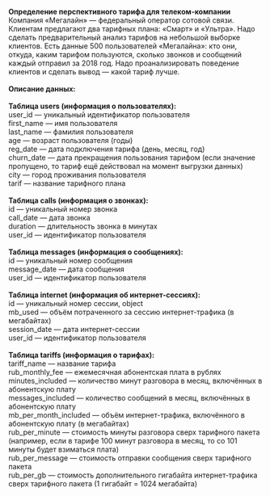 <b>Определение перспективного тарифа для телеком-компании</b><br/>
Компания «Мегалайн» — федеральный оператор сотовой связи. Клиентам предлагают два тарифных плана: «Смарт» и «Ультра». Надо сделать предварительный анализ тарифов на небольшой выборке клиентов. Есть данные 500 пользователей «Мегалайна»: кто они, откуда, каким тарифом пользуются, сколько звонков и сообщений каждый отправил за 2018 год. Надо проанализировать поведение клиентов и сделать вывод — какой тариф лучше. <br/><br/>
<b>Описание данных:</b><br/><br/>
<b>Таблица users (информация о пользователях):</b><br/>
user_id — уникальный идентификатор пользователя<br/>
first_name — имя пользователя<br/>
last_name — фамилия пользователя<br/>
age — возраст пользователя (годы)<br/>
reg_date — дата подключения тарифа (день, месяц, год)<br/>
churn_date — дата прекращения пользования тарифом (если значение пропущено, то тариф ещё действовал на момент выгрузки данных)<br/>
city — город проживания пользователя<br/>
tarif — название тарифного плана<br/><br/>
<b>Таблица calls (информация о звонках):</b><br/>
id — уникальный номер звонка<br/>
call_date — дата звонка<br/>
duration — длительность звонка в минутах<br/>
user_id — идентификатор пользователя<br/><br/>
<b>Таблица messages (информация о сообщениях):</b><br/>
id — уникальный номер сообщения<br/>
message_date — дата сообщения<br/>
user_id — идентификатор пользователя<br/><br/>
<b>Таблица internet (информация об интернет-сессиях):</b><br/>
id — уникальный номер сессии, object<br/>
mb_used — объём потраченного за сессию интернет-трафика (в мегабайтах)<br/>
session_date — дата интернет-сессии<br/>
user_id — идентификатор пользователя<br/><br/>
<b>Таблица tariffs (информация о тарифах):</b><br/>
tariff_name — название тарифа<br/>
rub_monthly_fee — ежемесячная абонентская плата в рублях<br/>
minutes_included — количество минут разговора в месяц, включённых в абонентскую плату<br/>
messages_included — количество сообщений в месяц, включённых в абонентскую плату<br/>
mb_per_month_included — объём интернет-трафика, включённого в абонентскую плату (в мегабайтах)<br/>
rub_per_minute — стоимость минуты разговора сверх тарифного пакета (например, если в тарифе 100 минут разговора в месяц, то со 101 минуты будет взиматься плата)<br/>
rub_per_message — стоимость отправки сообщения сверх тарифного пакета<br/>
rub_per_gb — стоимость дополнительного гигабайта интернет-трафика сверх тарифного пакета (1 гигабайт = 1024 мегабайта)